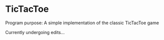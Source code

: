 # TicTacToe

Program purpose: A simple implementation of the classic TicTacToe game

Currently undergoing edits...

